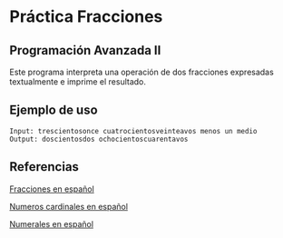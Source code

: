 # Práctica Fracciones
## Programación Avanzada II

Este programa interpreta una operación de dos fracciones expresadas textualmente e imprime el resultado.

## Ejemplo de uso
```
Input: trescientosonce cuatrocientosveinteavos menos un medio
Output: doscientosdos ochocientoscuarentavos
```

## Referencias
[Fracciones en español](https://espanol.lingolia.com/es/vocabulario/numeros-fechas-horas/fracciones)

[Numeros cardinales en español](https://espanol.lingolia.com/es/vocabulario/numeros-fechas-horas/numeros-cardinales)

[Numerales en español](https://www.reglasdeortografia.com/numerales.html)

